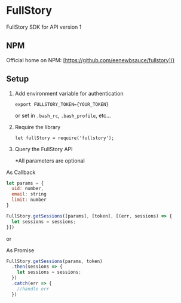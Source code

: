# FullStory
FullStory SDK for API version 1

## NPM

Official home on NPM: [https://github.com/eenewbsauce/fullstory]()

## Setup

1. Add environment variable for authentication

   `export FULLSTORY_TOKEN={YOUR_TOKEN}`

   or set in `.bash_rc`, `.bash_profile`, etc...

2. Require the library

   `let fullStory = require('fullstory');`

3. Query the FullStory API

   *All parameters are optional

As Callback
```javascript
let params = {
  uid: number,
  email: string
  limit: number
}

FullStory.getSessions([params], [token], [(err, sessions) => {
  let sessions = sessions;
}])
```
or

As Promise
```javascript
FullStory.getSessions(params, token)
  .then(sessions => {
    let sessions = sessions;
  })
  .catch(err => {
    //handle err
  })
```
